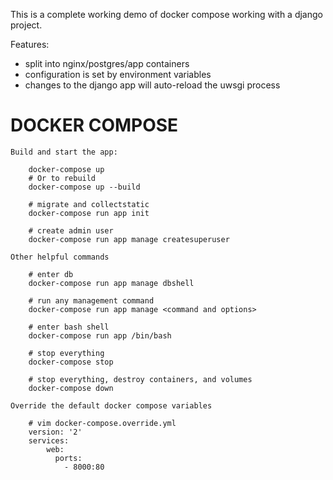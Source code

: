 This is a complete working demo of docker compose working with a django project.

Features:
 - split into nginx/postgres/app containers
 - configuration is set by environment variables
 - changes to the django app will auto-reload the uwsgi process

# DOCKER COMPOSE

    Build and start the app:

        docker-compose up
        # Or to rebuild
        docker-compose up --build

        # migrate and collectstatic
        docker-compose run app init

        # create admin user
        docker-compose run app manage createsuperuser

    Other helpful commands

        # enter db
        docker-compose run app manage dbshell

        # run any management command
        docker-compose run app manage <command and options>

        # enter bash shell
        docker-compose run app /bin/bash

        # stop everything
        docker-compose stop

        # stop everything, destroy containers, and volumes
        docker-compose down

    Override the default docker compose variables

        # vim docker-compose.override.yml
        version: '2'
        services:
            web:
              ports:
                - 8000:80
